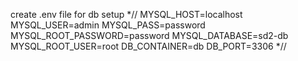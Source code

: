 create .env file for db setup
*//
MYSQL_HOST=localhost
MYSQL_USER=admin
MYSQL_PASS=password
MYSQL_ROOT_PASSWORD=password
MYSQL_DATABASE=sd2-db
MYSQL_ROOT_USER=root
DB_CONTAINER=db
DB_PORT=3306
*//